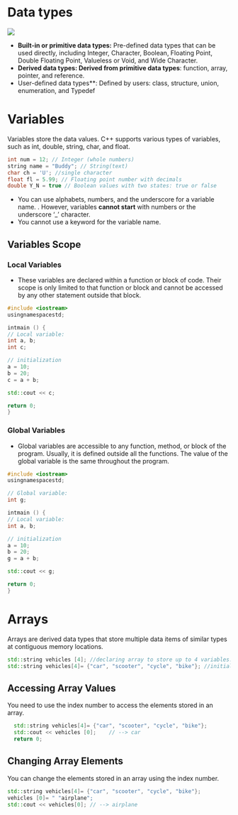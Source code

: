 # Data types
![](https://hackr.io/blog/media/2-34.png?ezimgfmt=rs:714x415/rscb1/ng:webp/ngcb1)
- **Built-in or primitive data types:** Pre-defined data types that can be used directly, including Integer, Character, Boolean, Floating Point, Double Floating Point, Valueless or Void, and Wide Character.
- **Derived data types: Derived from primitive data types**: function, array, pointer, and reference.
- User-defined data types**: Defined by users: class, structure, union, enumeration, and Typedef

# Variables

Variables store the data values. C++ supports various types of variables, such as int, double, string, char, and float. 
```cpp
int num = 12; // Integer (whole numbers)
string name = "Buddy"; // String(text)
char ch = 'U'; //single character
float fl = 5.99; // Floating point number with decimals
double Y_N = true // Boolean values with two states: true or false
```
- You can use alphabets, numbers, and the underscore for a variable name. 
. However, variables **cannot start** with numbers or the underscore ‘_’ character. 
- You cannot use a keyword for the variable name. 


## Variables Scope
###  Local Variables
- These variables are declared within a function or block of code. Their scope is only limited to that function or block and cannot be accessed by any other statement outside that block. 
```cpp
#include <iostream>
usingnamespacestd;

intmain () {
// Local variable:
int a, b;
int c;

// initialization
a = 10;
b = 20;
c = a + b;

std::cout << c;

return 0;
}
```
### Global Variables 
- Global variables are accessible to any function, method, or block of the program. Usually, it is defined outside all the functions. The value of the global variable is the same throughout the program. 
```cpp
#include <iostream>
usingnamespacestd;

// Global variable:
int g;

intmain () {
// Local variable:
int a, b;

// initialization
a = 10;
b = 20;
g = a + b;

std::cout << g;

return 0;
}
```

# Arrays
Arrays are derived data types that store multiple data items of similar types at contiguous memory locations.
```cpp
std::string vehicles [4]; //declaring array to store up to 4 variables.
std::string vehicles[4]= {"car", "scooter", "cycle", "bike"}; //initializing the array
```
## Accessing Array Values
You need to use the index number to access the elements stored in an array. 
```cpp
  std::string vehicles[4]= {"car", "scooter", "cycle", "bike"};
  std::cout << vehicles [0];    // --> car   
  return 0;
```
## Changing Array Elements
You can change the elements stored in an array using the index number. 
```cpp
std::string vehicles[4]= {"car", "scooter", "cycle", "bike"};
vehicles [0]= " "airplane";
std::cout << vehicles[0]; // --> airplane  
```

